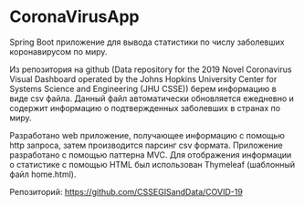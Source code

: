 # CoronaVirusApp
Spring Boot приложение для вывода статистики по числу заболевших коронавирусом по миру. 

  Из репозитория на github (Data repository for the 2019 Novel Coronavirus Visual Dashboard operated by the Johns Hopkins University Center for Systems Science and Engineering (JHU CSSE)) 
берем информацию в виде csv файла. Данный файл автоматически обновляется ежедневно и содержит информацию о подтвержденных заболевших в странах по миру.  

  Разработано web приложение, получающее информацию с помощью http запроса, затем производится парсинг csv формата. Приложение разработано с помощью паттерна MVC.
  Для отображения информации о статистике с помощью HTML был использован Thymeleaf (шаблонный файл home.html).

Репозиторий: https://github.com/CSSEGISandData/COVID-19 
